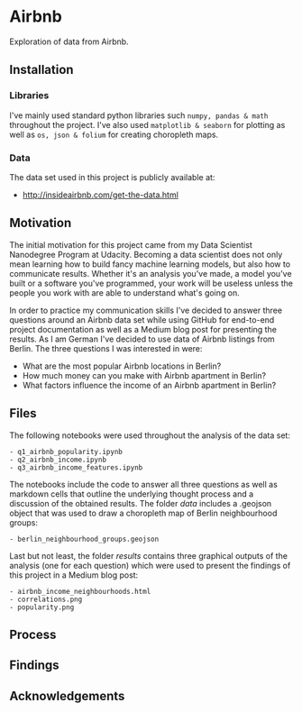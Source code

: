 # Airbnb
Exploration of data from Airbnb.

## Installation
### Libraries
I've mainly used standard python libraries such ```numpy, pandas & math``` throughout the project. I've also used ```matplotlib & seaborn``` for plotting as well as ```os, json & folium``` for creating choropleth maps.

### Data
The data set used in this project is publicly available at:
- http://insideairbnb.com/get-the-data.html

## Motivation
The initial motivation for this project came from my Data Scientist Nanodegree Program at Udacity. Becoming a data scientist does not only mean learning how to build fancy machine learning models, but also how to communicate results. Whether it's an analysis you've made, a model you've built or a software you've programmed, your work will be useless unless the people you work with are able to understand what's going on.

In order to practice my communication skills I've decided to answer three questions around an Airbnb data set while using GitHub for end-to-end project documentation as well as a Medium blog post for presenting the results. As I am German I've decided to use data of Airbnb listings from Berlin. The three questions I was interested in were:
* What are the most popular Airbnb locations in Berlin?
* How much money can you make with Airbnb apartment in Berlin?
* What factors influence the income of an Airbnb apartment in Berlin?

## Files
The following notebooks were used throughout the analysis of the data set:
```
- q1_airbnb_popularity.ipynb
- q2_airbnb_income.ipynb
- q3_airbnb_income_features.ipynb
```
The notebooks include the code to answer all three questions as well as markdown cells that outline the underlying thought process and a discussion of the obtained results. The folder _data_ includes a .geojson object that was used to draw a choropleth map of Berlin neighbourhood groups:
```
- berlin_neighbourhood_groups.geojson
```
Last but not least, the folder _results_ contains three graphical outputs of the analysis (one for each question) which were used to present the findings of this project in a Medium blog post:
```
- airbnb_income_neighbourhoods.html
- correlations.png
- popularity.png
```

## Process
## Findings
## Acknowledgements


